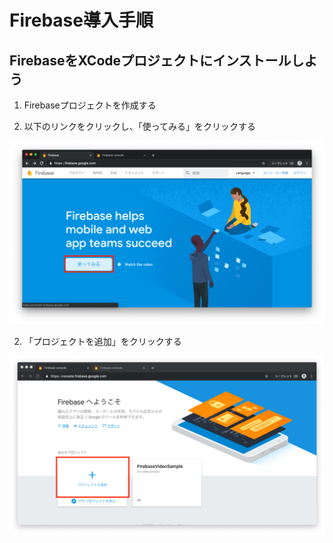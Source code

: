 # Firebase導入手順

## FirebaseをXCodeプロジェクトにインストールしよう

1. Firebaseプロジェクトを作成する

  1. 以下のリンクをクリックし、「使ってみる」をクリックする

  <img src="./img/FIrebase01.png">

  2. 「プロジェクトを追加」をクリックする

  <img src="./img/FIrebase02.png">